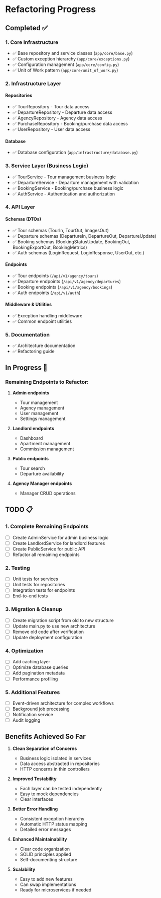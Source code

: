 # Refactoring Progress

## Completed ✅

### 1. Core Infrastructure
- ✅ Base repository and service classes (`app/core/base.py`)
- ✅ Custom exception hierarchy (`app/core/exceptions.py`)
- ✅ Configuration management (`app/core/config.py`)
- ✅ Unit of Work pattern (`app/core/unit_of_work.py`)

### 2. Infrastructure Layer
#### Repositories
- ✅ TourRepository - Tour data access
- ✅ DepartureRepository - Departure data access
- ✅ AgencyRepository - Agency data access
- ✅ PurchaseRepository - Booking/purchase data access
- ✅ UserRepository - User data access

#### Database
- ✅ Database configuration (`app/infrastructure/database.py`)

### 3. Service Layer (Business Logic)
- ✅ TourService - Tour management business logic
- ✅ DepartureService - Departure management with validation
- ✅ BookingService - Booking/purchase business logic
- ✅ AuthService - Authentication and authorization

### 4. API Layer
#### Schemas (DTOs)
- ✅ Tour schemas (TourIn, TourOut, ImagesOut)
- ✅ Departure schemas (DepartureIn, DepartureOut, DepartureUpdate)
- ✅ Booking schemas (BookingStatusUpdate, BookingOut, BookingExportOut, BookingMetrics)
- ✅ Auth schemas (LoginRequest, LoginResponse, UserOut, etc.)

#### Endpoints
- ✅ Tour endpoints (`/api/v1/agency/tours`)
- ✅ Departure endpoints (`/api/v1/agency/departures`)
- ✅ Booking endpoints (`/api/v1/agency/bookings`)
- ✅ Auth endpoints (`/api/v1/auth`)

#### Middleware & Utilities
- ✅ Exception handling middleware
- ✅ Common endpoint utilities

### 5. Documentation
- ✅ Architecture documentation
- ✅ Refactoring guide

## In Progress 🚧

### Remaining Endpoints to Refactor:
1. **Admin endpoints**
   - Tour management
   - Agency management
   - User management
   - Settings management

2. **Landlord endpoints**
   - Dashboard
   - Apartment management
   - Commission management

3. **Public endpoints**
   - Tour search
   - Departure availability

4. **Agency Manager endpoints**
   - Manager CRUD operations

## TODO 📋

### 1. Complete Remaining Endpoints
- [ ] Create AdminService for admin business logic
- [ ] Create LandlordService for landlord features
- [ ] Create PublicService for public API
- [ ] Refactor all remaining endpoints

### 2. Testing
- [ ] Unit tests for services
- [ ] Unit tests for repositories
- [ ] Integration tests for endpoints
- [ ] End-to-end tests

### 3. Migration & Cleanup
- [ ] Create migration script from old to new structure
- [ ] Update main.py to use new architecture
- [ ] Remove old code after verification
- [ ] Update deployment configuration

### 4. Optimization
- [ ] Add caching layer
- [ ] Optimize database queries
- [ ] Add pagination metadata
- [ ] Performance profiling

### 5. Additional Features
- [ ] Event-driven architecture for complex workflows
- [ ] Background job processing
- [ ] Notification service
- [ ] Audit logging

## Benefits Achieved So Far

1. **Clean Separation of Concerns**
   - Business logic isolated in services
   - Data access abstracted in repositories
   - HTTP concerns in thin controllers

2. **Improved Testability**
   - Each layer can be tested independently
   - Easy to mock dependencies
   - Clear interfaces

3. **Better Error Handling**
   - Consistent exception hierarchy
   - Automatic HTTP status mapping
   - Detailed error messages

4. **Enhanced Maintainability**
   - Clear code organization
   - SOLID principles applied
   - Self-documenting structure

5. **Scalability**
   - Easy to add new features
   - Can swap implementations
   - Ready for microservices if needed 